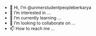 - 👋 Hi, I’m @unmerstudentpeopleberkarya
- 👀 I’m interested in ...
- 🌱 I’m currently learning ...
- 💞️ I’m looking to collaborate on ...
- 📫 How to reach me ...

<!---
unmerstudentpeopleberkarya/unmerstudentpeopleberkarya is a ✨ special ✨ repository because its `README.md` (this file) appears on your GitHub profile.
You can click the Preview link to take a look at your changes.
--->
